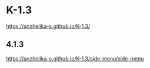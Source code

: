 # K-1.3

https://anzhelika-s.github.io/K-1.3/

## 4.1.3

https://anzhelika-s.github.io/K-1.3/side-menu/side-menu

